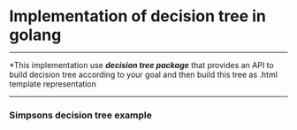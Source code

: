 # Implementation of decision tree in golang
***
*This implementation use ***decision tree package*** that provides an API to build decision tree according to your goal and then build this tree as .html template representation
***
### Simpsons decision tree example
<html>
<head>
    <style type="text/css">
        * {
            margin: 0;
            padding: 0;
        }

        .tree ul {
            padding-top: 20px;
            position: relative;

            transition: all 0.5s;
            -webkit-transition: all 0.5s;
            -moz-transition: all 0.5s;
        }

        .tree li {
            white-space: nowrap;
            float: left;
            text-align: center;
            list-style-type: none;
            position: relative;
            padding: 20px 5px 0 5px;

            transition: all 0.5s;
            -webkit-transition: all 0.5s;
            -moz-transition: all 0.5s;
        }

         

        .tree li::before, .tree li::after{
            content: '';
            position: absolute;
            top: 0;
            right: 50%;
            border-top: 1px solid #ccc;
            width: 50%;
            height: 20px;
        }
        .tree li::after{
            right: auto;
            left: 50%;
            border-left: 1px solid #ccc;
        }

         
        .tree li:only-child::after, .tree li:only-child::before {
            display: none;
        }

         
        .tree li:only-child{
            padding-top: 0;
        }

         
        .tree li:first-child::before, .tree li:last-child::after{
            border: 0 none;
        }
         
        .tree li:last-child::before{
            border-right: 1px solid #ccc;
            border-radius: 0 5px 0 0;
            -webkit-border-radius: 0 5px 0 0;
            -moz-border-radius: 0 5px 0 0;
        }
        .tree li:first-child::after{
            border-radius: 5px 0 0 0;
            -webkit-border-radius: 5px 0 0 0;
            -moz-border-radius: 5px 0 0 0;
        }

         
        .tree ul ul::before{
            content: '';
            position: absolute;
            top: 0;
            left: 50%;
            border-left: 1px solid #ccc;
            width: 0;
            height: 20px;
        }

        .tree li a{
            border: 1px solid #ccc;
            padding: 5px 10px;
            text-decoration: none;
            color: #666;
            font-family: arial, verdana, tahoma;
            font-size: 11px;
            display: inline-block;

            border-radius: 5px;
            -webkit-border-radius: 5px;
            -moz-border-radius: 5px;

            transition: all 0.5s;
            -webkit-transition: all 0.5s;
            -moz-transition: all 0.5s;
        }

         
         
        .tree li a:hover, .tree li a:hover+ul li a {
            background: #c8e4f8;
            color: #000;
            border: 1px solid #94a0b4;
        }
         
        .tree li a:hover+ul li::after,
        .tree li a:hover+ul li::before,
        .tree li a:hover+ul::before,
        .tree li a:hover+ul ul::before{
            border-color:  #94a0b4;
        }
    </style>
</head>
<body>

<div class="tree"><ul>
		<li><a href="#">
			<b>age >= 36 ?</b>
			</a>
		<ul>
		<li>
			<a href="#">yes</a><ul>
		<li><a href="#">
			<b>hairLength >= 8 ?</b>
			</a>
		<ul>
		<li>
			<a href="#">yes</a><ul>
		<li><a href="#">
			<b>sex == female ?</b>
			</a>
		<ul>
		<li>
			<a href="#">yes</a><ul>
				<li>
				<a href="#">
				<b>Selma</b>
				</a>
				</li>
				</ul>
		</li>
		<li>
			<a href="#">no</a><ul>
				<li>
				<a href="#">
				<b>Otto</b>
				</a>
				</li>
				</ul>
		</li>
		</ul>
		</li></ul>
		</li>
		<li>
			<a href="#">no</a><ul>
		<li><a href="#">
			<b>weight >= 250 ?</b>
			</a>
		<ul>
		<li>
			<a href="#">yes</a><ul>
				<li>
				<a href="#">
				<b>Homer</b>
				</a>
				</li>
				</ul>
		</li>
		<li>
			<a href="#">no</a><ul>
		<li><a href="#">
			<b>age >= 70 ?</b>
			</a>
		<ul>
		<li>
			<a href="#">yes</a><ul>
				<li>
				<a href="#">
				<b>Abe</b>
				</a>
				</li>
				</ul>
		</li>
		<li>
			<a href="#">no</a><ul>
				<li>
				<a href="#">
				<b>Krusty</b>
				</a>
				</li>
				</ul>
		</li>
		</ul>
		</li></ul>
		</li>
		</ul>
		</li></ul>
		</li>
		</ul>
		</li></ul>
		</li>
		<li>
			<a href="#">no</a><ul>
		<li><a href="#">
			<b>weight >= 90 ?</b>
			</a>
		<ul>
		<li>
			<a href="#">yes</a><ul>
		<li><a href="#">
			<b>sex == female ?</b>
			</a>
		<ul>
		<li>
			<a href="#">yes</a><ul>
				<li>
				<a href="#">
				<b>Marge</b>
				</a>
				</li>
				</ul>
		</li>
		<li>
			<a href="#">no</a><ul>
				<li>
				<a href="#">
				<b>Bart</b>
				</a>
				</li>
				</ul>
		</li>
		</ul>
		</li></ul>
		</li>
		<li>
			<a href="#">no</a><ul>
		<li><a href="#">
			<b>hairLength >= 6 ?</b>
			</a>
		<ul>
		<li>
			<a href="#">yes</a><ul>
				<li>
				<a href="#">
				<b>Lisa</b>
				</a>
				</li>
				</ul>
		</li>
		<li>
			<a href="#">no</a><ul>
				<li>
				<a href="#">
				<b>Maggie</b>
				</a>
				</li>
				</ul>
		</li>
		</ul>
		</li></ul>
		</li>
		</ul>
		</li></ul>
		</li>
		</ul>
		</li></ul></div>

</body>
</html>